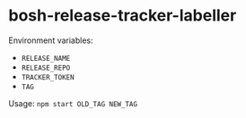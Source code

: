 # bosh-release-tracker-labeller

Environment variables:
* `RELEASE_NAME`
* `RELEASE_REPO`
* `TRACKER_TOKEN`
* `TAG`

Usage: `npm start OLD_TAG NEW_TAG`